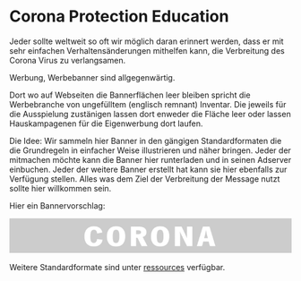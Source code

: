# Corona Protection Education

Jeder sollte weltweit so oft wir möglich daran erinnert werden, dass er mit sehr einfachen Verhaltensänderungen mithelfen kann, die Verbreitung des Corona Virus zu verlangsamen.

Werbung, Werbebanner sind allgegenwärtig.

Dort wo auf Webseiten die Bannerflächen leer bleiben spricht die Werbebranche von ungefülltem (englisch remnant) Inventar. Die jeweils für die Ausspielung zustänigen lassen dort enweder die Fläche leer oder lassen Hauskampagenen für die Eigenwerbung dort laufen.

Die Idee:
Wir sammeln hier Banner in den gängigen Standardformaten die die Grundregeln in einfacher Weise illustrieren und näher bringen. Jeder der mitmachen möchte kann die Banner hier runterladen und in seinen Adserver einbuchen. Jeder der weitere Banner erstellt hat kann sie hier ebenfalls zur Verfügung stellen. Alles was dem Ziel der Verbreitung der Message nutzt sollte hier willkommen sein.

Hier ein Bannervorschlag:

![Banner](https://github.com/corono2020/corono/blob/master/ressources/coroNO_banner_728x90/GIF_Banner_728x90/images/coroNO_banner_728x90_Artboard-01.gif?raw=true)

Weitere Standardformate sind unter [ressources](https://github.com/corono2020/corono/tree/master/ressources) verfügbar.